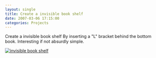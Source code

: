 ```yaml
---
layout: single
title: Create a invisible book shelf 
date: 2007-03-06 17:15:00
categories: Projects
---
```

Create a invisible book shelf
By inserting a "L" bracket behind the bottom book.
Interesting if not absurdly simple.

<a href="/public/uploads/2007/02/f88t1soq5gexcfh2zhmedium.jpg" title="invisible book shelf"><img src="/public/uploads/2007/02/f88t1soq5gexcfh2zhmedium.jpg" alt="invisible book shelf" /></a>
